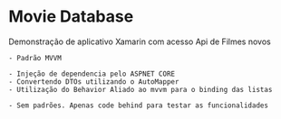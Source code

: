 # Movie Database

Demonstração de aplicativo Xamarin com acesso Api de Filmes novos
```
- Padrão MVVM

- Injeção de dependencia pelo ASPNET CORE
- Convertendo DTOs utilizando o AutoMapper
- Utilização do Behavior Aliado ao mvvm para o binding das listas

- Sem padrões. Apenas code behind para testar as funcionalidades 
